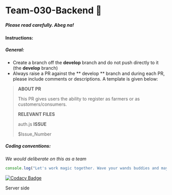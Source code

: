 Team-030-Backend :rocket:
===================================
##### Please read carefully. Abeg na!

#### Instructions:
##### General:
* Create a branch off the **develop** branch and do not push directly to it (the **develop** branch)
* Always raise a PR against the ** develop ** branch and during each PR, please include comments or descriptions. A template is given below:

> **ABOUT PR**
>
> This PR gives users the ability to register as farmers or as customers/consumers.
>
> **RELEVANT FILES**
>
> auth.js
> **ISSUE**
>
> $Issue_Number

##### Coding conventions:
_We would deliberate on this as a team_

```js
console.log("Let's work magic together. Wave your wands buddies and may the force be with us.");
```


[![Codacy Badge](https://api.codacy.com/project/badge/Grade/e20c185539ad4701a0c579f933436d37)](https://app.codacy.com/gh/BuildForSDGCohort2/Team-030-Backend?utm_source=github.com&utm_medium=referral&utm_content=BuildForSDGCohort2/Team-030-Backend&utm_campaign=Badge_Grade_Settings)

Server side
